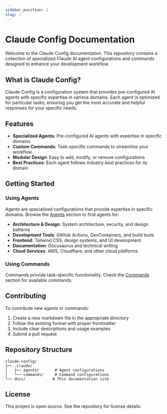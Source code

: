 ```yaml
---
sidebar_position: 1
slug: /
---
```


# Claude Config Documentation

Welcome to the Claude Config documentation. This repository contains a collection of specialized Claude AI agent configurations and commands designed to enhance your development workflow.

## What is Claude Config?

Claude Config is a configuration system that provides pre-configured AI agents with specific expertise in various domains. Each agent is optimized for particular tasks, ensuring you get the most accurate and helpful responses for your specific needs.

## Features

- **Specialized Agents**: Pre-configured AI agents with expertise in specific domains
- **Custom Commands**: Task-specific commands to streamline your workflow
- **Modular Design**: Easy to add, modify, or remove configurations
- **Best Practices**: Each agent follows industry best practices for its domain

## Getting Started

### Using Agents

Agents are specialized configurations that provide expertise in specific domains. Browse the [Agents](./agents) section to find agents for:

- **Architecture & Design**: System architecture, security, and design patterns
- **Development Tools**: GitHub Actions, DevContainers, and build tools
- **Frontend**: Tailwind CSS, design systems, and UI development
- **Documentation**: Docusaurus and technical writing
- **Cloud Services**: AWS, Cloudflare, and other cloud platforms

### Using Commands

Commands provide task-specific functionality. Check the [Commands](./commands) section for available commands.

## Contributing

To contribute new agents or commands:

1. Create a new markdown file in the appropriate directory
2. Follow the existing format with proper frontmatter
3. Include clear descriptions and usage examples
4. Submit a pull request

## Repository Structure

```
claude-config/
├── .claude/
│   ├── agents/       # Agent configurations
│   └── commands/     # Command configurations
└── docs/            # This documentation site
```

## License

This project is open source. See the repository for license details.